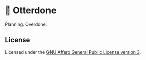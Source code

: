 # 🦦 Otterdone

Planning. Overdone.

## License

Licensed under the [GNU Affero General Public License version 3](LICENSE).
